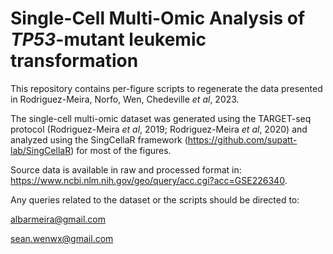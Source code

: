 # **Single-Cell Multi-Omic Analysis of _TP53_-mutant leukemic transformation**

This repository contains per-figure scripts to regenerate the data presented in Rodriguez-Meira, Norfo, Wen, Chedeville _et al_, 2023.

The single-cell multi-omic dataset was generated using the TARGET-seq protocol (Rodriguez-Meira _et al_, 2019; Rodriguez-Meira _et al_, 2020) and analyzed using the SingCellaR framework (https://github.com/supatt-lab/SingCellaR) for most of the figures.

Source data is available in raw and processed format in: https://www.ncbi.nlm.nih.gov/geo/query/acc.cgi?acc=GSE226340.

Any queries related to the dataset or the scripts should be directed to: 

albarmeira@gmail.com

sean.wenwx@gmail.com
